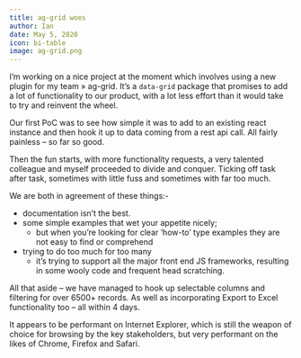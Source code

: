 ```yaml
---
title: ag-grid woes
author: Ian
date: May 5, 2020
icon: bi-table
image: ag-grid.png
---
```


I’m working on a nice project at the moment which involves using a new plugin for my team &raquo; ag-grid. It’s a `data-grid` package that promises to add a lot of functionality to our product, with a lot less effort than it would take to try and reinvent the wheel.

Our first PoC was to see how simple it was to add to an existing react instance and then hook it up to data coming from a rest api call. All fairly painless – so far so good.

Then the fun starts, with more functionality requests, a very talented colleague and myself proceeded to divide and conquer. Ticking off task after task, sometimes with little fuss and sometimes with far too much.

We are both in agreement of these things:-

- documentation isn’t the best.
- some simple examples that wet your appetite nicely;
  - but when you’re looking for clear ‘how-to’ type examples they are not easy to find or comprehend
- trying to do too much for too many
  - it’s trying to support all the major front end JS frameworks, resulting in some wooly code and frequent head scratching.

All that aside – we have managed to hook up selectable columns and filtering for over 6500+ records. As well as incorporating
Export to Excel functionality too – all within 4 days.

It appears to be performant on Internet Explorer, which is still the weapon of choice for browsing by the key stakeholders, but very performant on the likes of Chrome, Firefox and Safari.
